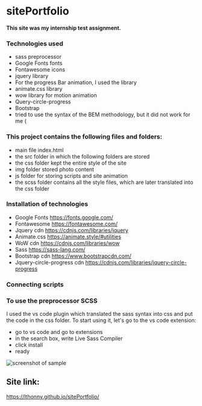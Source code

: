 # sitePortfolio 

**This site was my internship test assignment.**

### Technologies used
- sass preprocessor
- Google Fonts fonts
- Fontawesome icons
- jquery library
- For the progress Bar animation, I used the library
- animate.css library
- wow library for motion animation
- Query-circle-progress 
- Bootstrap
- tried to use the syntax of the BEM methodology, but it did not work for me (

### This project contains the following files and folders:
- main file index.html
- the src folder in which the following folders are stored
- the css folder kept the entire style of the site
- img folder stored photo content
- js folder for storing scripts and site animation
- the scss folder contains all the style files, which are later translated into the css folder

### Installation of technologies
- Google Fonts <https://fonts.google.com/>
- Fontawesome <https://fontawesome.com/>
- Jquery cdn <https://cdnjs.com/libraries/jquery>
- Animate.css <https://animate.style/#utilities>
- WoW cdn <https://cdnjs.com/libraries/wow>
- Sass <https://sass-lang.com/>
- Bootstrap cdn <https://www.bootstrapcdn.com/>
- Jquery-circle-progress cdn <https://cdnjs.com/libraries/jquery-circle-progress>

### Connecting scripts
<link
    href="https://fonts.googleapis.com/css2?family=Roboto+Condensed:ital,wght@0,300;0,400;0,700;1,300;1,400;1,700&display=swap"
    rel="stylesheet">

### To use the preprocessor SCSS
I used the vs code plugin which translated the sass syntax into css and put the code in the css folder.
To start using it, let's go to the vs code extension:

- go to vs code and go to extensions
- in the search box, write Live Sass Compiler
- click install
- ready

![screenshot of sample](https://user-images.githubusercontent.com/58366884/121660608-16c30f80-caac-11eb-8a24-b131c3ff8362.png)


## Site link:

https://lthonny.github.io/sitePortfolio/
